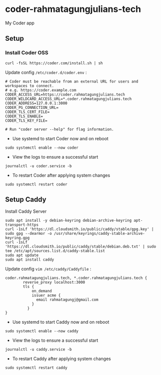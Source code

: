 # coder-rahmatagungjulians-tech
My Coder app

## Setup 

### Install Coder OSS
```
curl -fsSL https://coder.com/install.sh | sh
```

Update config `/etc/coder.d/coder.env` :
```
# Coder must be reachable from an external URL for users and workspaces to connect.
# e.g. https://coder.example.com
CODER_ACCESS_URL=https://coder.rahmatagungjulians.tech
CODER_WILDCARD_ACCESS_URL=*.coder.rahmatagungjulians.tech
CODER_ADDRESS=127.0.0.1:3000
CODER_PG_CONNECTION_URL=
CODER_TLS_CERT_FILE=
CODER_TLS_ENABLE=
CODER_TLS_KEY_FILE=

# Run "coder server --help" for flag information.                                                   
```

- Use systemd to start Coder now and on reboot
```
sudo systemctl enable --now coder
```

- View the logs to ensure a successful start
```
journalctl -u coder.service -b
```

- To restart Coder after applying system changes
```
sudo systemctl restart coder
```

## Setup Caddy

Install Caddy Server
```
sudo apt install -y debian-keyring debian-archive-keyring apt-transport-https
curl -1sLf 'https://dl.cloudsmith.io/public/caddy/stable/gpg.key' | sudo gpg --dearmor -o /usr/share/keyrings/caddy-stable-archive-keyring.gpg
curl -1sLf 'https://dl.cloudsmith.io/public/caddy/stable/debian.deb.txt' | sudo tee /etc/apt/sources.list.d/caddy-stable.list
sudo apt update
sudo apt install caddy
```

Update config `vim /etc/caddy/Caddyfile` :
```
coder.rahmatagungjulians.tech, *.coder.rahmatagungjulians.tech {
        reverse_proxy localhost:3000
        tls {
            on_demand
            issuer acme {
              email rahmatagungj@gmail.com
            }
          }
}
```

- Use systemd to start Caddy now and on reboot
```
sudo systemctl enable --now caddy
```

- View the logs to ensure a successful start
```
journalctl -u caddy.service -b
```

- To restart Caddy after applying system changes
```
sudo systemctl restart caddy
```
